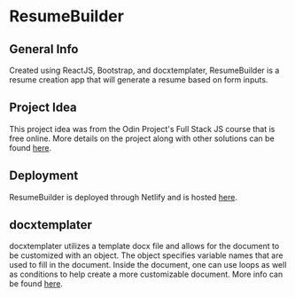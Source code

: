 # ResumeBuilder

## General Info

Created using ReactJS, Bootstrap, and docxtemplater, ResumeBuilder is a resume creation app that will generate a resume based on form inputs.

## Project Idea

This project idea was from the Odin Project's Full Stack JS course that is free online. More details on the project along with other solutions can be found [here](https://www.theodinproject.com/lessons/node-path-react-new-cv-application).

## Deployment

ResumeBuilder is deployed through Netlify and is hosted [here](https://derbzzzzzz-resumebuilder.netlify.app).

## docxtemplater

docxtemplater utilizes a template docx file and allows for the document to be customized with an object. The object specifies variable names that are used to fill in the document. Inside the document, one can use loops as well as conditions to help create a more customizable document. More info can be found [here](https://docxtemplater.com).